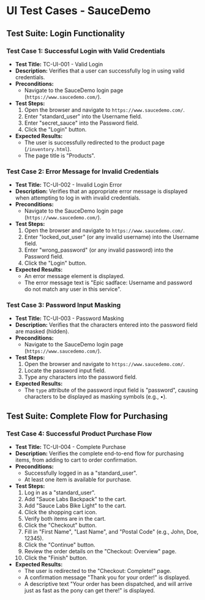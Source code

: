 # UI Test Cases - SauceDemo

## Test Suite: Login Functionality

### Test Case 1: Successful Login with Valid Credentials
* **Test Title:** TC-UI-001 - Valid Login
* **Description:** Verifies that a user can successfully log in using valid credentials.
* **Preconditions:**
    * Navigate to the SauceDemo login page (`https://www.saucedemo.com/`).
* **Test Steps:**
    1.  Open the browser and navigate to `https://www.saucedemo.com/`.
    2.  Enter "standard_user" into the Username field.
    3.  Enter "secret_sauce" into the Password field.
    4.  Click the "Login" button.
* **Expected Results:**
    * The user is successfully redirected to the product page (`/inventory.html`).
    * The page title is "Products".

### Test Case 2: Error Message for Invalid Credentials
* **Test Title:** TC-UI-002 - Invalid Login Error
* **Description:** Verifies that an appropriate error message is displayed when attempting to log in with invalid credentials.
* **Preconditions:**
    * Navigate to the SauceDemo login page (`https://www.saucedemo.com/`).
* **Test Steps:**
    1.  Open the browser and navigate to `https://www.saucedemo.com/`.
    2.  Enter "locked_out_user" (or any invalid username) into the Username field.
    3.  Enter "wrong_password" (or any invalid password) into the Password field.
    4.  Click the "Login" button.
* **Expected Results:**
    * An error message element is displayed.
    * The error message text is "Epic sadface: Username and password do not match any user in this service".

### Test Case 3: Password Input Masking
* **Test Title:** TC-UI-003 - Password Masking
* **Description:** Verifies that the characters entered into the password field are masked (hidden).
* **Preconditions:**
    * Navigate to the SauceDemo login page (`https://www.saucedemo.com/`).
* **Test Steps:**
    1.  Open the browser and navigate to `https://www.saucedemo.com/`.
    2.  Locate the password input field.
    3.  Type any characters into the password field.
* **Expected Results:**
    * The `type` attribute of the password input field is "password", causing characters to be displayed as masking symbols (e.g., •).

## Test Suite: Complete Flow for Purchasing

### Test Case 4: Successful Product Purchase Flow
* **Test Title:** TC-UI-004 - Complete Purchase
* **Description:** Verifies the complete end-to-end flow for purchasing items, from adding to cart to order confirmation.
* **Preconditions:**
    * Successfully logged in as a "standard_user".
    * At least one item is available for purchase.
* **Test Steps:**
    1.  Log in as a "standard_user".
    2.  Add "Sauce Labs Backpack" to the cart.
    3.  Add "Sauce Labs Bike Light" to the cart.
    4.  Click the shopping cart icon.
    5.  Verify both items are in the cart.
    6.  Click the "Checkout" button.
    7.  Fill in "First Name", "Last Name", and "Postal Code" (e.g., John, Doe, 12345).
    8.  Click the "Continue" button.
    9.  Review the order details on the "Checkout: Overview" page.
    10. Click the "Finish" button.
* **Expected Results:**
    * The user is redirected to the "Checkout: Complete!" page.
    * A confirmation message "Thank you for your order!" is displayed.
    * A descriptive text "Your order has been dispatched, and will arrive just as fast as the pony can get there!" is displayed.